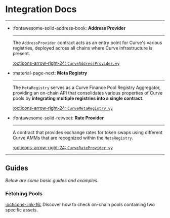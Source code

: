 <h1>Integration Docs</h1>

---

<div class="grid cards" markdown>

-   :fontawesome-solid-address-book: **Address Provider**

    ---

    The `AddressProvider` contract acts as an entry point for Curve's various registries, deployed across all chains where Curve infrastructure is present.

    [:octicons-arrow-right-24: `CurveAddressProvider.vy`](./address-provider.md)

-   :material-page-next: **Meta Registry**

    ---

    The `MetaRegistry` serves as a Curve Finance Pool Registry Aggregator, providing an on-chain API that consolidates various properties of Curve pools by **integrating multiple registries into a single contract**.

    [:octicons-arrow-right-24: `CurveMetaRegistry.vy`](./metaregistry.md)

-   :fontawesome-solid-retweet: **Rate Provider**

    ---

    A contract that provides exchange rates for token swaps using different Curve AMMs that are recognized within the `MetaRegistry`.

    [:octicons-arrow-right-24: `CurveRateProvider.vy`](./rate-provider.md)

</div>


---


## **Guides**

*Below are some basic guides and examples.*

### **Fetching Pools** 
[:octicons-link-16:](./metaregistry.md#fetching-liquidity-pools) Discover how to check on-chain pools containing two specific assets.
